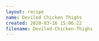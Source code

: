 ```yaml
---
layout: recipe
name: Deviled Chicken Thighs
created: 2020-03-16 15:06:22
filename: Deviled-Chicken-Thighs
---
```

